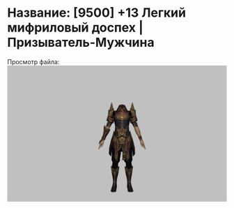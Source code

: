 # Название: [9500] +13 Легкий мифриловый доспех | Призыватель-Мужчина

Просмотр файла:
![p080021.png](p080021.png)